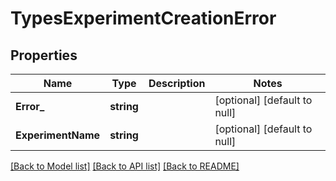 # TypesExperimentCreationError

## Properties
Name | Type | Description | Notes
------------ | ------------- | ------------- | -------------
**Error_** | **string** |  | [optional] [default to null]
**ExperimentName** | **string** |  | [optional] [default to null]

[[Back to Model list]](../README.md#documentation-for-models) [[Back to API list]](../README.md#documentation-for-api-endpoints) [[Back to README]](../README.md)

